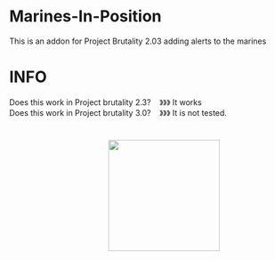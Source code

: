 # Marines-In-Position
This is an addon for Project Brutality 2.03 adding alerts to the marines <br>

# INFO

Does this work in Project brutality 2.3?  ‍ ‍ ‍ 》》》 ‍It works <br>
Does this work in Project brutality 3.0?  ‍ ‍ ‍ 》》》 ‍It is not tested.
#

<div align="center">
⠀⠀⠀⠀⠀<img src="https://user-images.githubusercontent.com/78381898/109349341-68b49200-783b-11eb-846a-07873b3ccf33.jpg" wight="200" height="200" />
</div>

# ⠀
